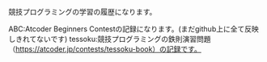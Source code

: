 競技プログラミングの学習の履歴になります。

ABC:Atcoder Beginners Contestの記録になります。(まだgithub上に全て反映しきれてないです)
tessoku:競技プログラミングの鉄則演習問題（https://atcoder.jp/contests/tessoku-book）の記録です。
